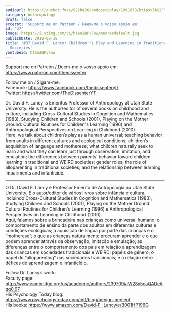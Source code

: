 ```yaml
---
audiourl: https://anchor.fm/s/822ba20/podcast/play/1991870/https%3A%2F%2Fd3ctxlq1ktw2nl.cloudfront.net%2Fproduction%2F2018-11-27%2F7601718-44100-2-b2043a53d4725.mp3
category: Anthropology
draft: false
excerpt: 'Support me on Patreon / Deem-me o vosso apoio em:   '
id: '37'
image: https://i.ytimg.com/vi/h1an2BPvFow/maxresdefault.jpg
publishDate: 2018-06-18
title: '#37 David F. Lancy: Children''s Play and Learning in Traditional and WEIRD
  Societies'
youtubeid: h1an2BPvFow
---
```

<div class="timelinks">

Support me on Patreon / Deem-me o vosso apoio em:   
https://www.patreon.com/thedissenter

Follow me on / Sigam-me:  
Facebook: https://www.facebook.com/thedissenteryt/  
Twitter: https://twitter.com/TheDissenterYT

Dr. David F. Lancy is Emeritus Professor of Anthropology at Utah State University. He is the author/editor of several books on childhood and culture, including Cross-Cultural Studies in Cognition and Mathematics (1983), Studying Children and Schools (2001), Playing on the Mother Ground: Cultural Routines for Children's Learning (1996) and Anthropological Perspectives on Learning in Childhood (2010).  
Here, we talk about children’s play as a human universal; teaching behavior from adults in different cultures and ecological conditions; children’s acquisition of language and motherese; what children naturally seek to learn and what they can learn just through observation, imitation, and emulation; the differences between parents’ behavior toward children learning in traditional and WEIRD societies; gender roles; the role of alloparenting in traditional societies; and the relationship between learning impairments and infanticide.

---

O Dr. David F. Lancy é Professor Emérito de Antropologia na Utah State University. É o autor/editor de vários livros sobre infância e cultura, incluindo Cross-Cultural Studies in Cognition and Mathematics (1983), Studying Children and Schools (2001), Playing on the Mother Ground: Cultural Routines for Children's Learning (1996) e Anthropological Perspectives on Learning in Childhood (2010).  
Aqui, falamos sobre a brincadeira nas crianças como universal humano; o comportamento de ensino da parte dos adultos em diferentes culturas e condições ecológicas; a aquisição de língua por parte das crianças e o “motherese”; o que as crianças naturalmente procuram aprender e o que podem aprender através da observação, imitação e emulação; as diferenças entre o comportamento dos pais em relação à aprendizagem das crianças em sociedades tradicionais e WEIRD; papéis de género; o papel do “alloparenting” nas sociedades tradicionais; e a relação entre défices de aprendizagem e infanticídio.

Follow Dr. Lancy’s work:  
Faculty page: http://www.cambridge.org/us/academic/authors/239709#iW28x5caQADeAqq0.97  
His Psychology Today blog: https://www.psychologytoday.com/intl/blog/benign-neglect  
His books: https://www.amazon.com/David-F.-Lancy/e/B001HP196G</div>

